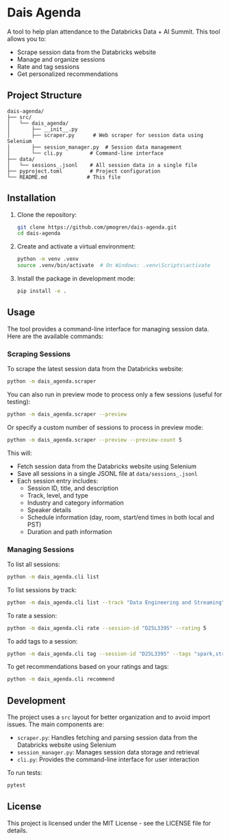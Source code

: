 # Dais Agenda

A tool to help plan attendance to the Databricks Data + AI Summit. This tool allows you to:
- Scrape session data from the Databricks website
- Manage and organize sessions
- Rate and tag sessions
- Get personalized recommendations

## Project Structure

```
dais-agenda/
├── src/
│   └── dais_agenda/
│       ├── __init__.py
│       ├── scraper.py      # Web scraper for session data using Selenium
│       ├── session_manager.py  # Session data management
│       └── cli.py         # Command-line interface
├── data/
│   └── sessions_.jsonl    # All session data in a single file
├── pyproject.toml         # Project configuration
└── README.md             # This file
```

## Installation

1. Clone the repository:
   ```bash
   git clone https://github.com/pmogren/dais-agenda.git
   cd dais-agenda
   ```

2. Create and activate a virtual environment:
   ```bash
   python -m venv .venv
   source .venv/bin/activate  # On Windows: .venv\Scripts\activate
   ```

3. Install the package in development mode:
   ```bash
   pip install -e .
   ```

## Usage

The tool provides a command-line interface for managing session data. Here are the available commands:

### Scraping Sessions

To scrape the latest session data from the Databricks website:
```bash
python -m dais_agenda.scraper
```

You can also run in preview mode to process only a few sessions (useful for testing):
```bash
python -m dais_agenda.scraper --preview
```

Or specify a custom number of sessions to process in preview mode:
```bash
python -m dais_agenda.scraper --preview --preview-count 5
```

This will:
- Fetch session data from the Databricks website using Selenium
- Save all sessions in a single JSONL file at `data/sessions_.jsonl`
- Each session entry includes:
  - Session ID, title, and description
  - Track, level, and type
  - Industry and category information
  - Speaker details
  - Schedule information (day, room, start/end times in both local and PST)
  - Duration and path information

### Managing Sessions

To list all sessions:
```bash
python -m dais_agenda.cli list
```

To list sessions by track:
```bash
python -m dais_agenda.cli list --track "Data Engineering and Streaming"
```

To rate a session:
```bash
python -m dais_agenda.cli rate --session-id "D25L3395" --rating 5
```

To add tags to a session:
```bash
python -m dais_agenda.cli tag --session-id "D25L3395" --tags "spark,streaming,etl"
```

To get recommendations based on your ratings and tags:
```bash
python -m dais_agenda.cli recommend
```

## Development

The project uses a `src` layout for better organization and to avoid import issues. The main components are:

- `scraper.py`: Handles fetching and parsing session data from the Databricks website using Selenium
- `session_manager.py`: Manages session data storage and retrieval
- `cli.py`: Provides the command-line interface for user interaction

To run tests:
```bash
pytest
```

## License

This project is licensed under the MIT License - see the LICENSE file for details. 